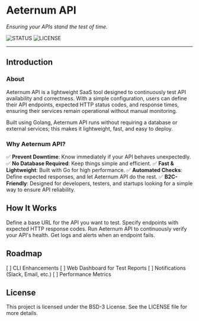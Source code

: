 # Aeternum API

_Ensuring your APIs stand the test of time._

![STATUS](https://img.shields.io/badge/status-active-brightgreen?style=for-the-badge)
![LICENSE](https://img.shields.io/badge/license-BSD3-blue?style=for-the-badge)

---

## Introduction

### About

Aeternum API is a lightweight SaaS tool designed to continuously test API availability
and correctness. With a simple configuration, users can define their API endpoints,
expected HTTP status codes, and response times, ensuring their services remain operational
without manual monitoring.

Built using Golang, Aeternum API runs without requiring a database or external services;
this makes it lightweight, fast, and easy to deploy.

### Why Aeternum API?

✅ **Prevent Downtime**: Know immediately if your API behaves unexpectedly.
✅ **No Database Required**: Keep things simple and efficient.
✅ **Fast & Lightweight**: Built with Go for high performance.
✅ **Automated Checks**: Define expected responses, and let Aeternum API do the rest.
✅ **B2C-Friendly**: Designed for developers, testers, and startups looking for a simple
    way to ensure API reliability.

## How It Works

Define a base URL for the API you want to test.
Specify endpoints with expected HTTP response codes.
Run Aeternum API to continuously verify your API's health.
Get logs and alerts when an endpoint fails.

## Roadmap

[ ] CLI Enhancements
[ ] Web Dashboard for Test Reports
[ ] Notifications (Slack, Email, etc.)
[ ] Performance Metrics

## License

This project is licensed under the BSD-3 License. See the LICENSE file for more details.
